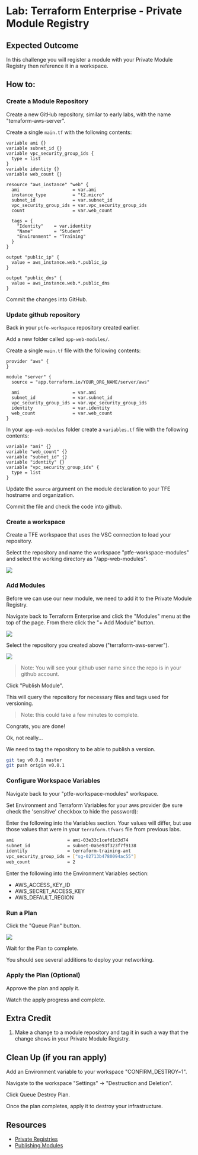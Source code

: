 # Lab: Terraform Enterprise - Private Module Registry

## Expected Outcome

In this challenge you will register a module with your Private Module Registry then reference it in a workspace.

## How to:

### Create a Module Repository

Create a new GitHub repository, similar to early labs, with the name "terraform-aws-server".

Create a single `main.tf` with the following contents:

```hcl
variable ami {}
variable subnet_id {}
variable vpc_security_group_ids {
  type = list
}
variable identity {}
variable web_count {}

resource "aws_instance" "web" {
  ami                    = var.ami
  instance_type          = "t2.micro"
  subnet_id              = var.subnet_id
  vpc_security_group_ids = var.vpc_security_group_ids
  count                  = var.web_count

  tags = {
    "Identity"    = var.identity
    "Name"        = "Student"
    "Environment" = "Training"
  }
}

output "public_ip" {
  value = aws_instance.web.*.public_ip
}

output "public_dns" {
  value = aws_instance.web.*.public_dns
}
```

Commit the changes into GitHub.

### Update github repository

Back in your `ptfe-workspace` repository created earlier.

Add a new folder called `app-web-modules/`.

Create a single `main.tf` file with the following contents:

```hcl
provider "aws" {
}

module "server" {
  source = "app.terraform.io/YOUR_ORG_NAME/server/aws"

  ami                    = var.ami
  subnet_id              = var.subnet_id
  vpc_security_group_ids = var.vpc_security_group_ids
  identity               = var.identity
  web_count              = var.web_count
}
```

In your `app-web-modules` folder create a `variables.tf` file with the following contents:

```hcl
variable "ami" {}
variable "web_count" {}
variable "subnet_id" {}
variable "identity" {}
variable "vpc_security_group_ids" {
  type = list
}
```

Update the `source` argument on the module declaration to your TFE hostname and organization.

Commit the file and check the code into github.

### Create a workspace

Create a TFE workspace that uses the VSC connection to load your repository.

Select the repository and name the workspace "ptfe-workspace-modules" and select the working directory as "/app-web-modules".

![](img/tfe-new-workspace.png)

### Add Modules

Before we can use our new module, we need to add it to the Private Module Registry.

Navigate back to Terraform Enterprise and click the "Modules" menu at the top of the page. From there click the "+ Add Module" button.

![](img/tfe-add-module.png)

Select the repository you created above ("terraform-aws-server").

![](img/tfe-select-module-repo.png)

> Note: You will see your github user name since the repo is in your github account.

Click "Publish Module".

This will query the repository for necessary files and tags used for versioning.

> Note: this could take a few minutes to complete.

Congrats, you are done!

Ok, not really...

We need to tag the repository to be able to publish a version.

```sh
git tag v0.0.1 master
git push origin v0.0.1
```

### Configure Workspace Variables

Navigate back to your "ptfe-workspace-modules" workspace.

Set Environment and Terraform Variables for your aws provider (be sure check the 'sensitive' checkbox to hide the password):

Enter the following into the Variables section.  Your values will differ, but use those values that were in your `terraform.tfvars` file from previous labs.

```sh
ami                    = ami-03e33c1cefd1d3d74
subnet_id              = subnet-0a5e93f323f7f9138
identity               = terraform-training-ant
vpc_security_group_ids = ["sg-02713b4780094ac55"]
web_count              = 2
```

Enter the following into the Environment Variables section:

- AWS_ACCESS_KEY_ID
- AWS_SECRET_ACCESS_KEY
- AWS_DEFAULT_REGION

### Run a Plan

Click the "Queue Plan" button.

![](img/tfe-queue-plan.png)

Wait for the Plan to complete.

You should see several additions to deploy your networking.

### Apply the Plan (Optional)

Approve the plan and apply it.

Watch the apply progress and complete.

## Extra Credit

1. Make a change to a module repository and tag it in such a way that the change shows in your Private Module Registry.

## Clean Up (if you ran apply)

Add an Environment variable to your workspace "CONFIRM_DESTROY=1".

Navigate to the workspace "Settings" -> "Destruction and Deletion".

Click Queue Destroy Plan.

Once the plan completes, apply it to destroy your infrastructure.

## Resources

- [Private Registries](https://www.terraform.io/docs/registry/private.html)
- [Publishing Modules](https://www.terraform.io/docs/registry/modules/publish.html)
